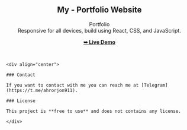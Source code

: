 <div align="center">
  
  <br />
  <br />

  <h2 align="center">My - Portfolio Website</h2>

  Portfolio <br />Responsive for all devices, build using React, CSS, and JavaScript.

  <a href="https://portfolio-nu-two-84.vercel.app/"><strong>➥ Live Demo</strong></a>

</div>

<br />

```
<div align="center">

### Contact

If you want to contact with me you can reach me at [Telegram](https://t.me/ahrorjon911).

### License

This project is **free to use** and does not contains any license.

</div>

